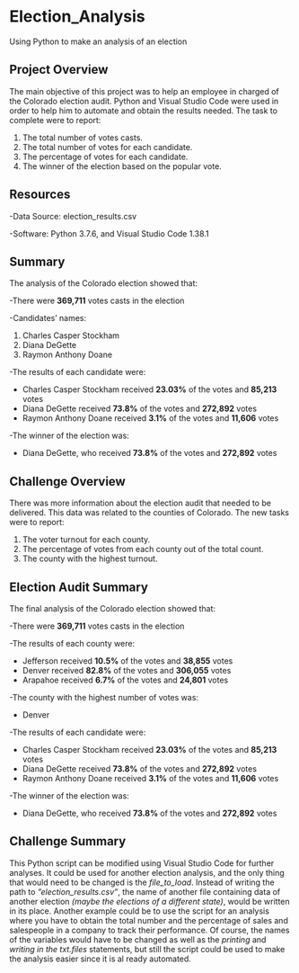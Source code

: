 # Election_Analysis
Using Python to make an analysis of an election

## Project Overview
The main objective of this project was to help an employee in charged of the Colorado election audit. Python and Visual Studio Code were used in order to help him to automate and obtain the results needed. The task to complete were to report:
1.	The total number of votes casts.
2.	The total number of votes for each candidate.
3.	The percentage of votes for each candidate.
4.	The winner of the election based on the popular vote. 

## Resources
-Data Source: election_results.csv 

-Software: Python 3.7.6, and Visual Studio Code 1.38.1

## Summary 
The analysis of the Colorado election showed that:

-There were **369,711** votes casts in the election

-Candidates’ names:
 1. Charles Casper Stockham 
 2. Diana DeGette
 3. Raymon Anthony Doane
 
-The results of each candidate were:
 * Charles Casper Stockham received **23.03%** of the votes and **85,213** votes
 * Diana DeGette received **73.8%** of the votes and **272,892** votes
 * Raymon Anthony Doane received **3.1%** of the votes and **11,606** votes
 
-The winner of the election was:
 * Diana DeGette, who received **73.8%** of the votes and **272,892** votes

## Challenge Overview
There was more information about the election audit that needed to be delivered. This data was related to the counties of Colorado. The new tasks were to report:
1.	The voter turnout for each county. 
2.	The percentage of votes from each county out of the total count.
3.	The county with the highest turnout. 

## Election Audit Summary 
The final analysis of the Colorado election showed that:

-There were **369,711** votes casts in the election

-The results of each county were:
 * Jefferson received **10.5%** of the votes and **38,855** votes
 * Denver received **82.8%** of the votes and **306,055** votes
 * Arapahoe received **6.7%** of the votes and **24,801** votes
 
-The county with the highest number of votes was:
 * Denver
 
-The results of each candidate were:
 * Charles Casper Stockham received **23.03%** of the votes and **85,213** votes
 * Diana DeGette received **73.8%** of the votes and **272,892** votes
 * Raymon Anthony Doane received **3.1%** of the votes and **11,606** votes
 
-The winner of the election was:
 * Diana DeGette, who received **73.8%** of the votes and **272,892** votes

## Challenge Summary
This Python script can be modified using Visual Studio Code for further analyses. It could be used for another election analysis, and the only thing that would need to be changed is the *file_to_load*. Instead of writing the path to *”election_results.csv”*, the name of another file containing data of another election *(maybe the elections of a different state)*, would be written in its place. Another example could be to use the script for an analysis where you have to obtain the total number and the percentage of sales and salespeople in a company to track their performance. Of course, the names of the variables would have to be changed as well as the *printing* and *writing in the txt.files* statements, but still the script could be used to make the analysis easier since it is al ready automated. 
